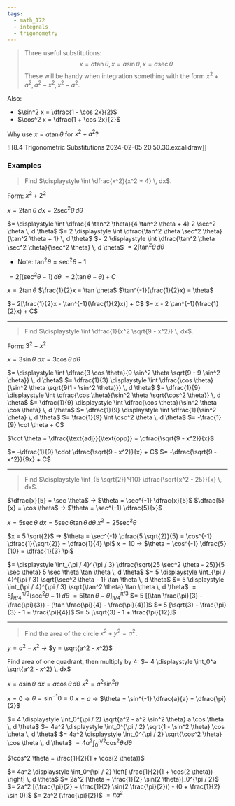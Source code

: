 ```yaml
---
tags:
  - math_172
  - integrals
  - trigonometry
---
```


> Three useful substitutions:
> $$ x = a \tan \theta, x = a \sin \theta, x = a \sec \theta $$
> These will be handy when integration something with the form $x^2 + a^2, a^2 - x^2, x^2 - a^2$.

Also:
- $\sin^2 x = \dfrac{1 - \cos 2x}{2}$
- $\cos^2 x = \dfrac{1 + \cos 2x}{2}$

Why use $x = a \tan \theta$ for $x^2 + a^2$?

![[8.4 Trigonometric Substitutions 2024-02-05 20.50.30.excalidraw]]

### Examples

> Find $\displaystyle \int \dfrac{x^2}{x^2 + 4} \, dx$.

Form: $x^2 + 2^2$

$x = 2 \tan \theta$
$dx = 2 \sec^2 \theta \, d \theta$

$= \displaystyle \int \dfrac{4 \tan^2 \theta}{4 \tan^2 \theta + 4} 2 \sec^2 \theta \, d \theta$
$= 2 \displaystyle \int \dfrac{\tan^2 \theta \sec^2 \theta}{\tan^2 \theta + 1} \, d \theta$
$= 2 \displaystyle \int \dfrac{\tan^2 \theta \sec^2 \theta}{\sec^2 \theta} \, d \theta$
$= 2 \int \tan^2 \theta \, d \theta$

- Note: $\tan^2 \theta = \sec^2 \theta - 1$

$= 2 \int (\sec^2 \theta - 1) \, d \theta$
$= 2(\tan \theta - \theta) + C$

$x = 2 \tan \theta$
$\frac{1}{2}x = \tan \theta$
$\tan^{-1}(\frac{1}{2}x) = \theta$

$= 2[\frac{1}{2}x - \tan^{-1}(\frac{1}{2}x)] + C$
$= x - 2 \tan^{-1}(\frac{1}{2}x) + C$

---

> Find $\displaystyle \int \dfrac{1}{x^2 \sqrt{9 - x^2}} \, dx$.

Form: $3^2 - x^2$

$x = 3 \sin \theta$
$dx = 3 \cos \theta \, d \theta$

$= \displaystyle \int \dfrac{3 \cos \theta}{9 \sin^2 \theta \sqrt{9 - 9 \sin^2 \theta}} \, d \theta$
$= \dfrac{1}{3} \displaystyle \int \dfrac{\cos \theta}{\sin^2 \theta \sqrt{9(1 - \sin^2 \theta)}} \, d \theta$
$= \dfrac{1}{9} \displaystyle \int \dfrac{\cos \theta}{\sin^2 \theta \sqrt{\cos^2 \theta}} \, d \theta$
$= \dfrac{1}{9} \displaystyle \int \dfrac{\cos \theta}{\sin^2 \theta \cos \theta} \, d \theta$
$= \dfrac{1}{9} \displaystyle \int \dfrac{1}{\sin^2 \theta} \, d \theta$
$= \frac{1}{9} \int \csc^2 \theta \, d \theta$
$= -\frac{1}{9} \cot \theta + C$

$\cot \theta = \dfrac{\text{adj}}{\text{opp}} = \dfrac{\sqrt{9 - x^2}}{x}$

$= -\dfrac{1}{9} \cdot \dfrac{\sqrt{9 - x^2}}{x} + C$
$= -\dfrac{\sqrt{9 - x^2}}{9x} + C$

---

> Find $\displaystyle \int_{5 \sqrt{2}}^{10} \dfrac{\sqrt{x^2 - 25}}{x} \, dx$.

$\dfrac{x}{5} = \sec \theta$ -> $\theta = \sec^{-1} \dfrac{x}{5}$
$\dfrac{5}{x} = \cos \theta$ -> $\theta = \sec^{-1} \dfrac{5}{x}$

$x = 5 \sec \theta$
$dx = 5 \sec \theta \tan \theta \, d \theta$
$x^2 = 25 \sec^2 \theta$

$x = 5 \sqrt{2}$ -> $\theta = \sec^{-1} \dfrac{5 \sqrt{2}}{5} = \cos^{-1} \dfrac{1}{\sqrt{2}} = \dfrac{1}{4} \pi$
$x = 10$ -> $\theta = \cos^{-1} \dfrac{5}{10} = \dfrac{1}{3} \pi$

$= \displaystyle \int_{\pi / 4}^{\pi / 3} \dfrac{\sqrt{25 \sec^2 \theta - 25}}{5 \sec \theta} 5 \sec \theta \tan \theta \, d \theta$
$= 5 \displaystyle \int_{\pi / 4}^{\pi / 3} \sqrt{\sec^2 \theta - 1} \tan \theta \, d \theta$
$= 5 \displaystyle \int_{\pi / 4}^{\pi / 3} \sqrt{\tan^2 \theta} \tan \theta \, d \theta$
$= 5 \displaystyle \int_{\pi / 4}^{\pi / 3} (\sec^2 \theta - 1) \, d \theta$
$= 5[\tan \theta - \theta]_{\pi / 4}^{\pi / 3}$
$= 5 [(\tan \frac{\pi}{3} - \frac{\pi}{3}) - (\tan \frac{\pi}{4} - \frac{\pi}{4})]$
$= 5 [\sqrt{3} - \frac{\pi}{3} - 1 + \frac{\pi}{4}]$
$= 5 [\sqrt{3} - 1 + \frac{\pi}{12}]$

---

> Find the area of the circle $x^2 + y^2 = a^2$.

$y = a^2 - x^2$ -> $y = \sqrt{a^2 - x^2}$

Find area of one quadrant, then multiply by 4:
$= 4 \displaystyle \int_0^a \sqrt{a^2 - x^2} \, dx$

$x = a \sin \theta$
$dx = a \cos \theta \, d \theta$
$x^2 = a^2 \sin^2 \theta$

$x = 0$ -> $\theta = \sin^{-1} 0 = 0$
$x = a$ -> $\theta = \sin^{-1} \dfrac{a}{a} = \dfrac{\pi}{2}$

$= 4 \displaystyle \int_0^{\pi / 2} \sqrt{a^2 - a^2 \sin^2 \theta} a \cos \theta \, d \theta$
$= 4a^2 \displaystyle \int_0^{\pi / 2} \sqrt{1 - \sin^2 \theta} \cos \theta \, d \theta$
$= 4a^2 \displaystyle \int_0^{\pi / 2} \sqrt{\cos^2 \theta} \cos \theta \, d \theta$
$= 4a^2 \displaystyle \int_0^{\pi / 2} \cos^2 \theta \, d \theta$

$\cos^2 \theta = \frac{1}{2}(1 + \cos(2 \theta))$

$= 4a^2 \displaystyle \int_0^{\pi / 2} \left[ \frac{1}{2}(1 + \cos(2 \theta)) \right] \, d \theta$
$= 2a^2 [\theta + \frac{1}{2} \sin(2 \theta)]_0^{\pi / 2}$
$= 2a^2 [(\frac{\pi}{2} + \frac{1}{2} \sin(2 \frac{\pi}{2})) - (0 + \frac{1}{2} \sin 0)]$
$= 2a^2 (\frac{\pi}{2})$
$= \pi a^2$